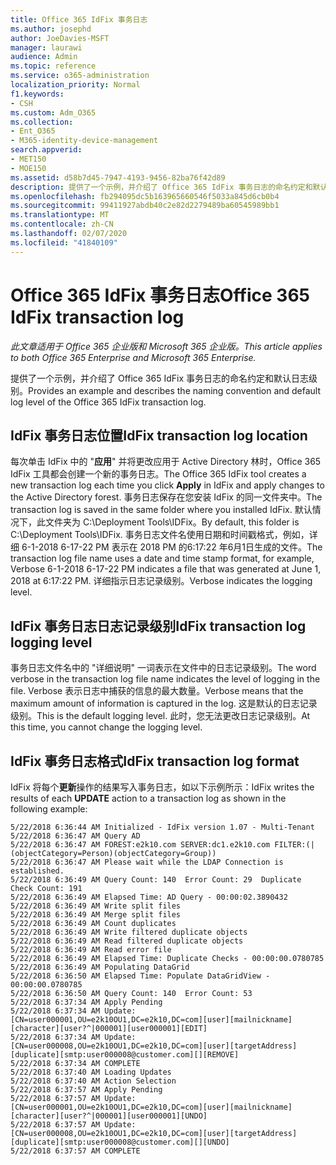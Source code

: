 ```yaml
---
title: Office 365 IdFix 事务日志
ms.author: josephd
author: JoeDavies-MSFT
manager: laurawi
audience: Admin
ms.topic: reference
ms.service: o365-administration
localization_priority: Normal
f1.keywords:
- CSH
ms.custom: Adm_O365
ms.collection:
- Ent_O365
- M365-identity-device-management
search.appverid:
- MET150
- MOE150
ms.assetid: d58b7d45-7947-4193-9456-82ba76f42d89
description: 提供了一个示例，并介绍了 Office 365 IdFix 事务日志的命名约定和默认日志级别。
ms.openlocfilehash: fb294095dc5b163965660546f5033a845d6cb0b4
ms.sourcegitcommit: 99411927abdb40c2e82d2279489ba60545989bb1
ms.translationtype: MT
ms.contentlocale: zh-CN
ms.lasthandoff: 02/07/2020
ms.locfileid: "41840109"
---
```

# <a name="office-365-idfix-transaction-log"></a><span data-ttu-id="01ccb-103">Office 365 IdFix 事务日志</span><span class="sxs-lookup"><span data-stu-id="01ccb-103">Office 365 IdFix transaction log</span></span>

<span data-ttu-id="01ccb-104">*此文章适用于 Office 365 企业版和 Microsoft 365 企业版。*</span><span class="sxs-lookup"><span data-stu-id="01ccb-104">*This article applies to both Office 365 Enterprise and Microsoft 365 Enterprise.*</span></span>

<span data-ttu-id="01ccb-105">提供了一个示例，并介绍了 Office 365 IdFix 事务日志的命名约定和默认日志级别。</span><span class="sxs-lookup"><span data-stu-id="01ccb-105">Provides an example and describes the naming convention and default log level of the Office 365 IdFix transaction log.</span></span>
  
## <a name="idfix-transaction-log-location"></a><span data-ttu-id="01ccb-106">IdFix 事务日志位置</span><span class="sxs-lookup"><span data-stu-id="01ccb-106">IdFix transaction log location</span></span>

<span data-ttu-id="01ccb-107">每次单击 IdFix 中的 "**应用**" 并将更改应用于 Active Directory 林时，Office 365 IdFix 工具都会创建一个新的事务日志。</span><span class="sxs-lookup"><span data-stu-id="01ccb-107">The Office 365 IdFix tool creates a new transaction log each time you click **Apply** in IdFix and apply changes to the Active Directory forest.</span></span> <span data-ttu-id="01ccb-108">事务日志保存在您安装 IdFix 的同一文件夹中。</span><span class="sxs-lookup"><span data-stu-id="01ccb-108">The transaction log is saved in the same folder where you installed IdFix.</span></span> <span data-ttu-id="01ccb-109">默认情况下，此文件夹为 C:\Deployment Tools\IDFix。</span><span class="sxs-lookup"><span data-stu-id="01ccb-109">By default, this folder is C:\Deployment Tools\IDFix.</span></span> <span data-ttu-id="01ccb-110">事务日志文件名使用日期和时间戳格式，例如，详细 6-1-2018 6-17-22 PM 表示在 2018 PM 的6:17:22 年6月1日生成的文件。</span><span class="sxs-lookup"><span data-stu-id="01ccb-110">The transaction log file name uses a date and time stamp format, for example, Verbose 6-1-2018 6-17-22 PM indicates a file that was generated at June 1, 2018 at 6:17:22 PM.</span></span> <span data-ttu-id="01ccb-111">详细指示日志记录级别。</span><span class="sxs-lookup"><span data-stu-id="01ccb-111">Verbose indicates the logging level.</span></span> 
  
## <a name="idfix-transaction-log-logging-level"></a><span data-ttu-id="01ccb-112">IdFix 事务日志日志记录级别</span><span class="sxs-lookup"><span data-stu-id="01ccb-112">IdFix transaction log logging level</span></span>

<span data-ttu-id="01ccb-113">事务日志文件名中的 "详细说明" 一词表示在文件中的日志记录级别。</span><span class="sxs-lookup"><span data-stu-id="01ccb-113">The word verbose in the transaction log file name indicates the level of logging in the file.</span></span> <span data-ttu-id="01ccb-114">Verbose 表示日志中捕获的信息的最大数量。</span><span class="sxs-lookup"><span data-stu-id="01ccb-114">Verbose means that the maximum amount of information is captured in the log.</span></span> <span data-ttu-id="01ccb-115">这是默认的日志记录级别。</span><span class="sxs-lookup"><span data-stu-id="01ccb-115">This is the default logging level.</span></span> <span data-ttu-id="01ccb-116">此时，您无法更改日志记录级别。</span><span class="sxs-lookup"><span data-stu-id="01ccb-116">At this time, you cannot change the logging level.</span></span>
  
## <a name="idfix-transaction-log-format"></a><span data-ttu-id="01ccb-117">IdFix 事务日志格式</span><span class="sxs-lookup"><span data-stu-id="01ccb-117">IdFix transaction log format</span></span>

<span data-ttu-id="01ccb-118">IdFix 将每个**更新**操作的结果写入事务日志，如以下示例所示：</span><span class="sxs-lookup"><span data-stu-id="01ccb-118">IdFix writes the results of each **UPDATE** action to a transaction log as shown in the following example:</span></span>
  
```
5/22/2018 6:36:44 AM Initialized - IdFix version 1.07 - Multi-Tenant
5/22/2018 6:36:47 AM Query AD
5/22/2018 6:36:47 AM FOREST:e2k10.com SERVER:dc1.e2k10.com FILTER:(|(objectCategory=Person)(objectCategory=Group))
5/22/2018 6:36:47 AM Please wait while the LDAP Connection is established.
5/22/2018 6:36:49 AM Query Count: 140  Error Count: 29  Duplicate Check Count: 191
5/22/2018 6:36:49 AM Elapsed Time: AD Query - 00:00:02.3890432
5/22/2018 6:36:49 AM Write split files
5/22/2018 6:36:49 AM Merge split files
5/22/2018 6:36:49 AM Count duplicates
5/22/2018 6:36:49 AM Write filtered duplicate objects
5/22/2018 6:36:49 AM Read filtered duplicate objects
5/22/2018 6:36:49 AM Read error file
5/22/2018 6:36:49 AM Elapsed Time: Duplicate Checks - 00:00:00.0780785
5/22/2018 6:36:49 AM Populating DataGrid
5/22/2018 6:36:50 AM Elapsed Time: Populate DataGridView - 00:00:00.0780785
5/22/2018 6:36:50 AM Query Count: 140  Error Count: 53
5/22/2018 6:37:34 AM Apply Pending
5/22/2018 6:37:34 AM Update: [CN=user000001,OU=e2k10OU1,DC=e2k10,DC=com][user][mailnickname][character][user?^|000001][user000001][EDIT]
5/22/2018 6:37:34 AM Update: [CN=user000008,OU=e2k10OU1,DC=e2k10,DC=com][user][targetAddress][duplicate][smtp:user000008@customer.com][][REMOVE]
5/22/2018 6:37:34 AM COMPLETE
5/22/2018 6:37:40 AM Loading Updates
5/22/2018 6:37:40 AM Action Selection
5/22/2018 6:37:57 AM Apply Pending
5/22/2018 6:37:57 AM Update: [CN=user000001,OU=e2k10OU1,DC=e2k10,DC=com][user][mailnickname][character][user?^|000001][user000001][UNDO]
5/22/2018 6:37:57 AM Update: [CN=user000008,OU=e2k10OU1,DC=e2k10,DC=com][user][targetAddress][duplicate][smtp:user000008@customer.com][][UNDO]
5/22/2018 6:37:57 AM COMPLETE
```